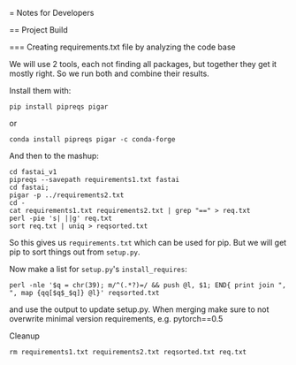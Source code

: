 
= Notes for Developers

== Project Build

=== Creating requirements.txt file by analyzing the code base

We will use 2 tools, each not finding all packages, but together they get it mostly right. So we run both and combine their results.

Install them with:

    pip install pipreqs pigar

or

    conda install pipreqs pigar -c conda-forge

And then to the mashup:

    cd fastai_v1
    pipreqs --savepath requirements1.txt fastai
    cd fastai;
    pigar -p ../requirements2.txt
    cd -
    cat requirements1.txt requirements2.txt | grep "==" > req.txt
    perl -pie 's| ||g' req.txt
    sort req.txt | uniq > reqsorted.txt

So this gives us `requirements.txt` which can be used for pip. But we will get pip to sort things out from `setup.py`.

Now make a list for `setup.py`'s `install_requires`:

    perl -nle '$q = chr(39); m/^(.*?)=/ && push @l, $1; END{ print join ", ", map {qq[$q$_$q]} @l}' reqsorted.txt

and use the output to update setup.py. When merging make sure to not overwrite minimal version requirements, e.g. pytorch==0.5

Cleanup

    rm requirements1.txt requirements2.txt reqsorted.txt req.txt
